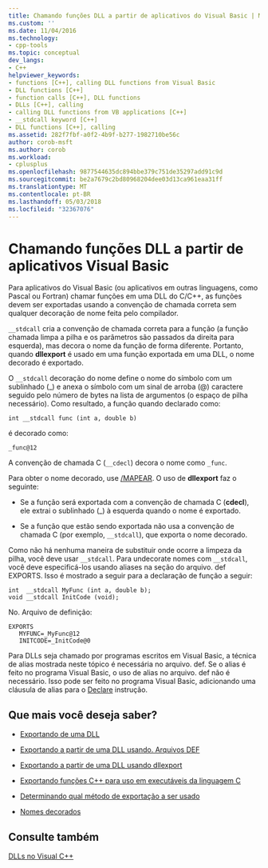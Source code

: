```yaml
---
title: Chamando funções DLL a partir de aplicativos do Visual Basic | Microsoft Docs
ms.custom: ''
ms.date: 11/04/2016
ms.technology:
- cpp-tools
ms.topic: conceptual
dev_langs:
- C++
helpviewer_keywords:
- functions [C++], calling DLL functions from Visual Basic
- DLL functions [C++]
- function calls [C++], DLL functions
- DLLs [C++], calling
- calling DLL functions from VB applications [C++]
- __stdcall keyword [C++]
- DLL functions [C++], calling
ms.assetid: 282f7fbf-a0f2-4b9f-b277-1982710be56c
author: corob-msft
ms.author: corob
ms.workload:
- cplusplus
ms.openlocfilehash: 9877544635dc894bbe379c751de35297add91c9d
ms.sourcegitcommit: be2a7679c2bd80968204dee03d13ca961eaa31ff
ms.translationtype: MT
ms.contentlocale: pt-BR
ms.lasthandoff: 05/03/2018
ms.locfileid: "32367076"
---
```

# <a name="calling-dll-functions-from-visual-basic-applications"></a>Chamando funções DLL a partir de aplicativos Visual Basic
Para aplicativos do Visual Basic (ou aplicativos em outras linguagens, como Pascal ou Fortran) chamar funções em uma DLL do C/C++, as funções devem ser exportadas usando a convenção de chamada correta sem qualquer decoração de nome feita pelo compilador.  
  
 `__stdcall` cria a convenção de chamada correta para a função (a função chamada limpa a pilha e os parâmetros são passados da direita para esquerda), mas decora o nome da função de forma diferente. Portanto, quando **dllexport** é usado em uma função exportada em uma DLL, o nome decorado é exportado.  
  
 O `__stdcall` decoração do nome define o nome do símbolo com um sublinhado (_) e anexa o símbolo com um sinal de arroba (@) caractere seguido pelo número de bytes na lista de argumentos (o espaço de pilha necessário). Como resultado, a função quando declarado como:  
  
```  
int __stdcall func (int a, double b)  
```  
  
 é decorado como:  
  
```  
_func@12  
```  
  
 A convenção de chamada C (`__cdecl`) decora o nome como `_func`.  
  
 Para obter o nome decorado, use [/MAPEAR](../build/reference/map-generate-mapfile.md). O uso de **dllexport** faz o seguinte:  
  
-   Se a função será exportada com a convenção de chamada C (**cdecl**), ele extrai o sublinhado (_) à esquerda quando o nome é exportado.  
  
-   Se a função que estão sendo exportada não usa a convenção de chamada C (por exemplo, `__stdcall`), que exporta o nome decorado.  
  
 Como não há nenhuma maneira de substituir onde ocorre a limpeza da pilha, você deve usar `__stdcall`. Para undecorate nomes com `__stdcall`, você deve especificá-los usando aliases na seção do arquivo. def EXPORTS. Isso é mostrado a seguir para a declaração de função a seguir:  
  
```  
int  __stdcall MyFunc (int a, double b);  
void __stdcall InitCode (void);  
```  
  
 No. Arquivo de definição:  
  
```  
EXPORTS  
   MYFUNC=_MyFunc@12  
   INITCODE=_InitCode@0  
```  
  
 Para DLLs seja chamado por programas escritos em Visual Basic, a técnica de alias mostrada neste tópico é necessária no arquivo. def. Se o alias é feito no programa Visual Basic, o uso de alias no arquivo. def não é necessário. Isso pode ser feito no programa Visual Basic, adicionando uma cláusula de alias para o [Declare](/dotnet/visual-basic/language-reference/statements/declare-statement) instrução.  
  
## <a name="what-do-you-want-to-know-more-about"></a>Que mais você deseja saber?  
  
-   [Exportando de uma DLL](../build/exporting-from-a-dll.md)  
  
-   [Exportando a partir de uma DLL usando. Arquivos DEF](../build/exporting-from-a-dll-using-def-files.md)  
  
-   [Exportando a partir de uma DLL usando dllexport](../build/exporting-from-a-dll-using-declspec-dllexport.md)  
  
-   [Exportando funções C++ para uso em executáveis da linguagem C](../build/exporting-cpp-functions-for-use-in-c-language-executables.md)  
  
-   [Determinando qual método de exportação a ser usado](../build/determining-which-exporting-method-to-use.md)  
  
-   [Nomes decorados](../build/reference/decorated-names.md)  
  
## <a name="see-also"></a>Consulte também  
 [DLLs no Visual C++](../build/dlls-in-visual-cpp.md)